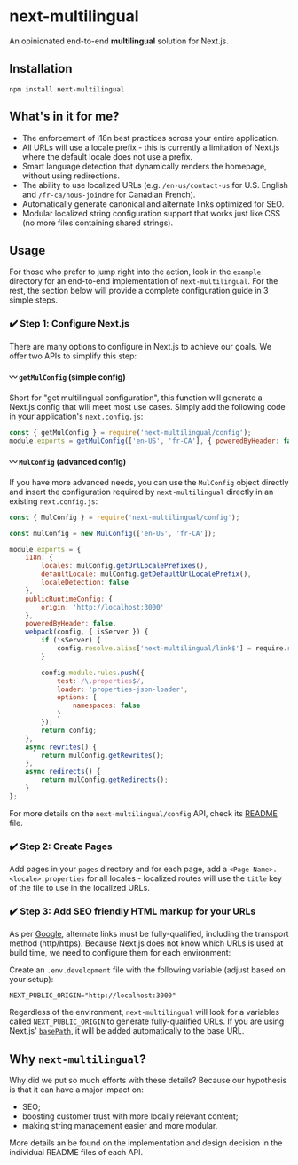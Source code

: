 # next-multilingual

An opinionated end-to-end **multilingual** solution for Next.js.

## Installation

```
npm install next-multilingual
```

## What's in it for me?

- The enforcement of i18n best practices across your entire application.
- All URLs will use a locale prefix - this is currently a limitation of Next.js where the default locale does not use a prefix.
- Smart language detection that dynamically renders the homepage, without using redirections.
- The ability to use localized URLs (e.g. `/en-us/contact-us` for U.S. English and `/fr-ca/nous-joindre` for Canadian French).
- Automatically generate canonical and alternate links optimized for SEO.
- Modular localized string configuration support that works just like CSS (no more files containing shared strings).

## Usage

For those who prefer to jump right into the action, look in the `example` directory for an end-to-end implementation of `next-multilingual`. For the rest, the section below will provide a complete configuration guide in 3 simple steps.

### ✔️ Step 1️: Configure Next.js

There are many options to configure in Next.js to achieve our goals. We offer two APIs to simplify this step:


#### 〰️ `getMulConfig` (simple config)

Short for "get multilingual configuration", this function will generate a Next.js config that will meet most use cases. Simply add the following code in your application's `next.config.js`:

```js
const { getMulConfig } = require('next-multilingual/config');
module.exports = getMulConfig(['en-US', 'fr-CA'], { poweredByHeader: false });
```

#### 〰️ `MulConfig` (advanced config)

If you have more advanced needs, you can use the `MulConfig` object directly and insert the configuration required by `next-multilingual` directly in an existing `next.config.js`:

```js
const { MulConfig } = require('next-multilingual/config');

const mulConfig = new MulConfig(['en-US', 'fr-CA']);

module.exports = {
    i18n: {
        locales: mulConfig.getUrlLocalePrefixes(),
        defaultLocale: mulConfig.getDefaultUrlLocalePrefix(),
        localeDetection: false
    },
    publicRuntimeConfig: {
        origin: 'http://localhost:3000'
    },
    poweredByHeader: false,
    webpack(config, { isServer }) {
        if (isServer) {
            config.resolve.alias['next-multilingual/link$'] = require.resolve('next-multilingual/link-ssr');
        }

        config.module.rules.push({
            test: /\.properties$/,
            loader: 'properties-json-loader',
            options: {
                namespaces: false
            }
        });
        return config;
    },
    async rewrites() {
        return mulConfig.getRewrites();
    },
    async redirects() {
        return mulConfig.getRedirects();
    }
};

```

For more details on the `next-multilingual/config` API, check its [README](./src/config/README.md) file.

### ✔️ Step 2: Create Pages

Add pages in your `pages` directory and for each page, add a `<Page-Name>.<locale>.properties` for all locales - localized routes will use the `title` key of the file to use in the localized URLs.

### ✔️ Step 3: Add SEO friendly HTML markup for your URLs

As per [Google](https://developers.google.com/search/docs/advanced/crawling/localized-versions), alternate links must be fully-qualified, including the transport method (http/https). Because Next.js does not know which URLs is used at build time, we need to configure them for each environment:

Create an `.env.development` file with the following variable (adjust based on your setup):

```properties
NEXT_PUBLIC_ORIGIN="http://localhost:3000"
```

Regardless of the environment, `next-multilingual` will look for a variables called `NEXT_PUBLIC_ORIGIN` to generate fully-qualified URLs. If you are using Next.js' [`basePath`](https://nextjs.org/docs/api-reference/next.config.js/basepath), it will be added automatically to the base URL.

## Why `next-multilingual`?

Why did we put so much efforts with these details? Because our hypothesis is that it can have a major impact on:

- SEO;
- boosting customer trust with more locally relevant content;
- making string management easier and more modular.

More details an be found on the implementation and design decision in the individual README files of each API. 